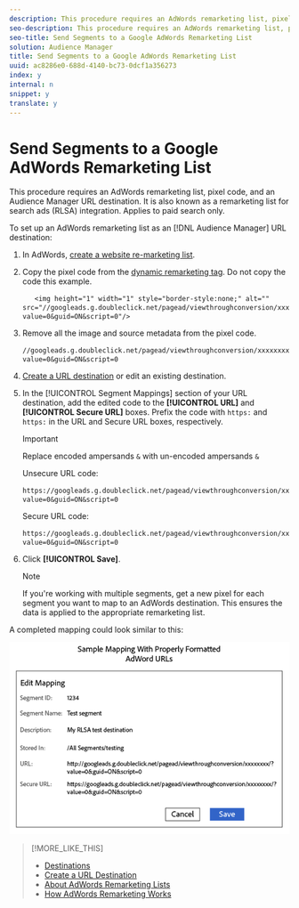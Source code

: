 ```yaml
---
description: This procedure requires an AdWords remarketing list, pixel code, and an Audience Manager URL destination. It is also known as a remarketing list for search ads (RLSA) integration. Applies to paid search only.
seo-description: This procedure requires an AdWords remarketing list, pixel code, and an Audience Manager URL destination. It is also known as a remarketing list for search ads (RLSA) integration. Applies to paid search only.
seo-title: Send Segments to a Google AdWords Remarketing List
solution: Audience Manager
title: Send Segments to a Google AdWords Remarketing List
uuid: ac8286e0-688d-4140-bc73-0dcf1a356273
index: y
internal: n
snippet: y
translate: y
---
```


# Send Segments to a Google AdWords Remarketing List

This procedure requires an AdWords remarketing list, pixel code, and an Audience Manager URL destination. It is also known as a remarketing list for search ads (RLSA) integration. Applies to paid search only.






To set up an AdWords remarketing list as an [!DNL Audience Manager] URL destination: 

1. In AdWords, [create a website re-marketing list](https://support.google.com/adwords/answer/2454064?hl=en).

1. Copy the pixel code from the [dynamic remarketing tag](https://support.google.com/adwords/answer/3103357). Do not copy the code this example.



   ```
      <img height="1" width="1" style="border-style:none;" alt="" 
   src="//googleads.g.doubleclick.net/pagead/viewthroughconversion/xxxxxxxx/? 
   value=0&guid=ON&script=0"/>
   ```

1. Remove all the image and source metadata from the pixel code.



   ```
   //googleads.g.doubleclick.net/pagead/viewthroughconversion/xxxxxxxx/? 
   value=0&guid=ON&script=0
   ```

1. [Create a URL destination](../c_features/destinations/manage-destinations.md#concept_51842672DFA943EA982B363E74D42DF8) or edit an existing destination.
1. In the [!UICONTROL Segment Mappings] section of your URL destination, add the edited code to the **[!UICONTROL URL]** and **[!UICONTROL Secure URL]** boxes. Prefix the code with `https:` and `https:` in the URL and Secure URL boxes, respectively.




   >[!IMPORTANT]
   >
   >Replace encoded ampersands `&` with un-encoded ampersands `&` 



   Unsecure URL code: 
   ```
   https://googleads.g.doubleclick.net/pagead/viewthroughconversion/xxxxxxxx/? 
   value=0&guid=ON&script=0
   ```



   Secure URL code: 
   ```
   https://googleads.g.doubleclick.net/pagead/viewthroughconversion/xxxxxxxx/? 
   value=0&guid=ON&script=0
   ```

1. Click **[!UICONTROL Save]**.




   >[!NOTE]
   >
   >If you're working with multiple segments, get a new pixel for each segment you want to map to an AdWords destination. This ensures the data is applied to the appropriate remarketing list.



A completed mapping could look similar to this: 


![](assets/rlsa_mapping.png) 
>[!MORE_LIKE_THIS]
>
>* [Destinations](destinations.md#concept_5BDA346C376C4B719EA394108AB2735A)
>* [Create a URL Destination](manage-destinations.md#concept_51842672DFA943EA982B363E74D42DF8)
>* [About AdWords Remarketing Lists](https://support.google.com/adwords/answer/2472738)
>* [How AdWords Remarketing Works](https://support.google.com/adwords/answer/2454000)
